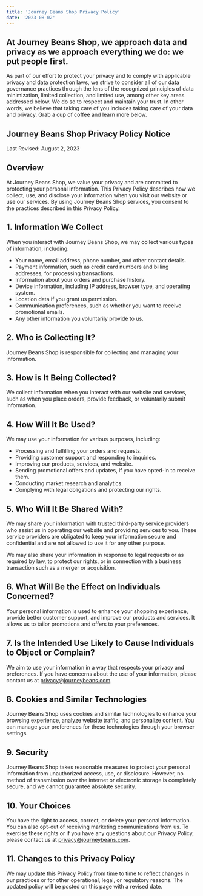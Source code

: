 ```yaml
---
title: 'Journey Beans Shop Privacy Policy'
date: '2023-08-02'
---
```


## At Journey Beans Shop, we approach data and privacy as we approach everything we do: we put people first.

As part of our effort to protect your privacy and to comply with applicable privacy and data protection laws, we strive to consider all of our data governance practices through the lens of the recognized principles of data minimization, limited collection, and limited use, among other key areas addressed below. We do so to respect and maintain your trust. In other words, we believe that taking care of you includes taking care of your data and privacy. Grab a cup of coffee and learn more below.

## Journey Beans Shop Privacy Policy Notice

Last Revised: August 2, 2023

## Overview

At Journey Beans Shop, we value your privacy and are committed to protecting your personal information. This Privacy Policy describes how we collect, use, and disclose your information when you visit our website or use our services. By using Journey Beans Shop services, you consent to the practices described in this Privacy Policy.

## 1. Information We Collect

When you interact with Journey Beans Shop, we may collect various types of information, including:

-   Your name, email address, phone number, and other contact details.
-   Payment information, such as credit card numbers and billing addresses, for processing transactions.
-   Information about your orders and purchase history.
-   Device information, including IP address, browser type, and operating system.
-   Location data if you grant us permission.
-   Communication preferences, such as whether you want to receive promotional emails.
-   Any other information you voluntarily provide to us.

## 2. Who is Collecting It?

Journey Beans Shop is responsible for collecting and managing your information.

## 3. How is It Being Collected?

We collect information when you interact with our website and services, such as when you place orders, provide feedback, or voluntarily submit information.

## 4. How Will It Be Used?

We may use your information for various purposes, including:

-   Processing and fulfilling your orders and requests.
-   Providing customer support and responding to inquiries.
-   Improving our products, services, and website.
-   Sending promotional offers and updates, if you have opted-in to receive them.
-   Conducting market research and analytics.
-   Complying with legal obligations and protecting our rights.

## 5. Who Will It Be Shared With?

We may share your information with trusted third-party service providers who assist us in operating our website and providing services to you. These service providers are obligated to keep your information secure and confidential and are not allowed to use it for any other purpose.

We may also share your information in response to legal requests or as required by law, to protect our rights, or in connection with a business transaction such as a merger or acquisition.

## 6. What Will Be the Effect on Individuals Concerned?

Your personal information is used to enhance your shopping experience, provide better customer support, and improve our products and services. It allows us to tailor promotions and offers to your preferences.

## 7. Is the Intended Use Likely to Cause Individuals to Object or Complain?

We aim to use your information in a way that respects your privacy and preferences. If you have concerns about the use of your information, please contact us at privacy@journeybeans.com.

## 8. Cookies and Similar Technologies

Journey Beans Shop uses cookies and similar technologies to enhance your
browsing experience, analyze website traffic, and personalize content. You
can manage your preferences for these technologies through your browser
settings.

## 9. Security

Journey Beans Shop takes reasonable measures to protect your personal information from unauthorized access, use, or disclosure. However, no method of transmission over the internet or electronic storage is completely secure, and we cannot guarantee absolute security.

## 10. Your Choices

You have the right to access, correct, or delete your personal information. You can also opt-out of receiving marketing communications from us. To exercise these rights or if you have any questions about our Privacy Policy, please contact us at privacy@journeybeans.com.

## 11. Changes to this Privacy Policy

We may update this Privacy Policy from time to time to reflect changes in our practices or for other operational, legal, or regulatory reasons. The updated policy will be posted on this page with a revised date.
